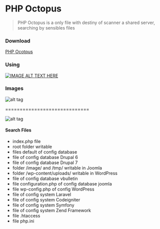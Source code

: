 # PHP Octopus

> PHP Octopus is a only file with destiny of scanner a shared server, searching by sensibles files

### Download

[PHP Ocotpus](https://github.com/lenonleite/octopus/archive/master.zip)

### Using

[![IMAGE ALT TEXT HERE](https://img.youtube.com/vi/YOUTUBE_VIDEO_ID_HERE/0.jpg)](https://www.youtube.com/watch?v=YOUTUBE_VIDEO_ID_HERE)

### Images

![alt tag](http://lenonleite.com.br/wp-content/uploads/2016/09/server8-e1473307784440-1.png)

=============================

![alt tag](http://lenonleite.com.br/wp-content/uploads/2016/09/server11-e1473308756190-1.png)


#### Search Files

* index.php file
* root folder writable
* files default of config database
* file of config database Drupal 6
* file of config database Drupal 7
* folder /image/ and /tmp/ writable in Joomla
* folder /wp-content/uploads/ writable in WordPress
* file of config database vbulletin
* file configuration.php of config database joomla
* file wp-config.php of config WordPress
* file of config system Laravel
* file of config system Codeigniter
* file of config system Symfony
* file of config system Zend Framework
* file .htaccess
* file php.ini



